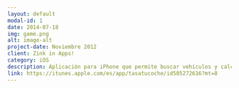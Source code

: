 ```yaml
---
layout: default
modal-id: 1
date: 2014-07-18
img: game.png
alt: image-alt
project-date: Noviembre 2012
client: Zink in Apps!
category: iOS
description: Aplicación para iPhone que permite buscar vehículos y calcular el precio de venta actual a partir de la antigüedad del vehículo. Los datos de los vehículos y la base de cálculo están extraidas del BOE.
link: https://itunes.apple.com/es/app/tasatucoche/id505272616?mt=8
---
```

